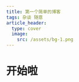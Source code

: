 ```yaml
---
title: 第一个简单的博客
tags: 杂谈 随意
article_header:
  type: cover
  image:
    src: /assets/bg-1.png
---
```

# 开始啦

